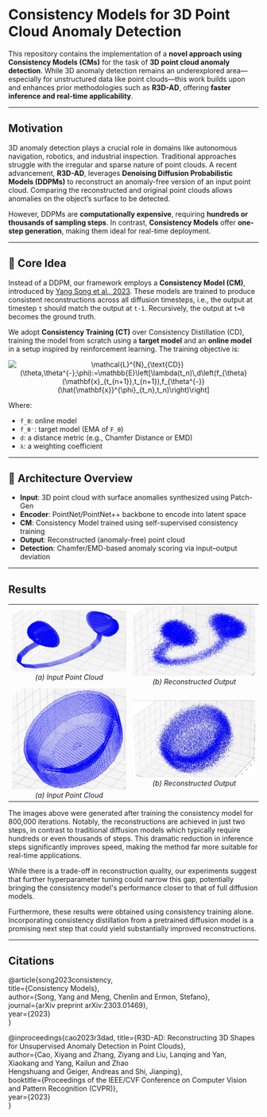 # Consistency Models for 3D Point Cloud Anomaly Detection

This repository contains the implementation of a **novel approach using Consistency Models (CMs)** for the task of **3D point cloud anomaly detection**. While 3D anomaly detection remains an underexplored area—especially for unstructured data like point clouds—this work builds upon and enhances prior methodologies such as **R3D-AD**, offering **faster inference and real-time applicability**.

---

## Motivation

3D anomaly detection plays a crucial role in domains like autonomous navigation, robotics, and industrial inspection. Traditional approaches struggle with the irregular and sparse nature of point clouds. A recent advancement, **R3D-AD**, leverages **Denoising Diffusion Probabilistic Models (DDPMs)** to reconstruct an anomaly-free version of an input point cloud. Comparing the reconstructed and original point clouds allows anomalies on the object’s surface to be detected.

However, DDPMs are **computationally expensive**, requiring **hundreds or thousands of sampling steps**. In contrast, **Consistency Models** offer **one-step generation**, making them ideal for real-time deployment.

---

## 🧠 Core Idea

Instead of a DDPM, our framework employs a **Consistency Model (CM)**, introduced by [Yang Song et al., 2023](https://arxiv.org/abs/2303.01469). These models are trained to produce consistent reconstructions across all diffusion timesteps, i.e., the output at timestep `t` should match the output at `t-1`. Recursively, the output at `t=0` becomes the ground truth.

We adopt **Consistency Training (CT)** over Consistency Distillation (CD), training the model from scratch using a **target model** and an **online model** in a setup inspired by reinforcement learning. The training objective is:
<p align="center">
    <img src="https://latex.codecogs.com/svg.image?\color{white}\mathcal{L}^{N}_{\text{CD}}(\theta,\theta^{-};\phi):=\mathbb{E}\left[\lambda(t_n)\,d\left(f_{\theta}(\mathbf{x}_{t_{n&plus;1}},t_{n&plus;1}),f_{\theta^{-}}(\hat{\mathbf{x}}^{\phi}_{t_n},t_n)\right)\right]" title="\mathcal{L}^{N}_{\text{CD}}(\theta,\theta^{-};\phi):=\mathbb{E}\left[\lambda(t_n)\,d\left(f_{\theta}(\mathbf{x}_{t_{n+1}},t_{n+1}),f_{\theta^{-}}(\hat{\mathbf{x}}^{\phi}_{t_n},t_n)\right)\right]"/>
</p>


Where:
- `f_θ`: online model  
- `f_θ⁻`: target model (EMA of `F_θ`)  
- `d`: a distance metric (e.g., Chamfer Distance or EMD)  
- `λ`: a weighting coefficient

---

## 🔧 Architecture Overview

- **Input**: 3D point cloud with surface anomalies synthesized using Patch-Gen
- **Encoder**: PointNet/PointNet++ backbone to encode into latent space  
- **CM**: Consistency Model trained using self-supervised consistency training  
- **Output**: Reconstructed (anomaly-free) point cloud  
- **Detection**: Chamfer/EMD-based anomaly scoring via input–output deviation

---

## Results

<table>
  <tr>
    <td align="center">
      <img src="result_images/original_headset.png" alt="Original Headset PCD" width="300"/>
      <br/>
      <em>(a) Input Point Cloud</em>
    </td>
    <td align="center">
      <img src="result_images/recons_headset.png" alt="Reconstructed Headset PCD" width="300"/>
      <br/>
      <em>(b) Reconstructed Output</em>
    </td>
  </tr>
  <tr>
    <td align="center">
      <img src="result_images/Ash_OG2.jpg" alt="Original Headset PCD" eight="90" width="300"/>
      <br/>
      <em>(a) Input Point Cloud</em>
    </td>
    <td align="center">
      <img src="result_images/Ash_recon2.jpg" alt="Reconstructed Headset PCD" width="300"/>
      <br/>
      <em>(b) Reconstructed Output</em>
    </td>
  </tr>
</table>

The images above were generated after training the consistency model for 800,000 iterations. Notably, the reconstructions are achieved in just two steps, in contrast to traditional diffusion models which typically require hundreds or even thousands of steps. This dramatic reduction in inference steps significantly improves speed, making the method far more suitable for real-time applications.

While there is a trade-off in reconstruction quality, our experiments suggest that further hyperparameter tuning could narrow this gap, potentially bringing the consistency model's performance closer to that of full diffusion models.

Furthermore, these results were obtained using consistency training alone. Incorporating consistency distillation from a pretrained diffusion model is a promising next step that could yield substantially improved reconstructions.

---

## Citations
@article{song2023consistency,<br/>
  title={Consistency Models},<br/>
  author={Song, Yang and Meng, Chenlin and Ermon, Stefano},<br/>
  journal={arXiv preprint arXiv:2303.01469},<br/>
  year={2023}<br/>
}

@inproceedings{cao2023r3dad,
  title={R3D-AD: Reconstructing 3D Shapes for Unsupervised Anomaly Detection in Point Clouds},<br/>
  author={Cao, Xiyang and Zhang, Ziyang and Liu, Lanqing and Yan, Xiaokang and Yang, Kailun and Zhao<br/> Hengshuang and Geiger, Andreas and Shi, Jianping},<br/>
  booktitle={Proceedings of the IEEE/CVF Conference on Computer Vision and Pattern Recognition (CVPR)},<br/>
  year={2023}<br/>
}

